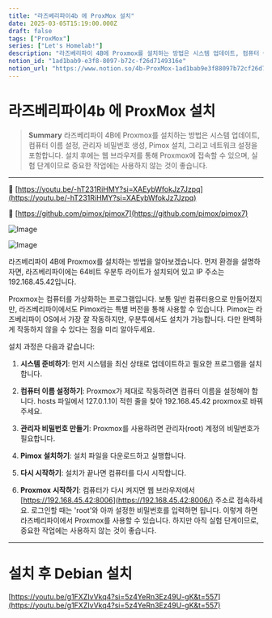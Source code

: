 ```yaml
---
title: "라즈베리파이4b 에 ProxMox 설치"
date: 2025-03-05T15:19:00.000Z
draft: false
tags: ["ProxMox"]
series: ["Let's Homelab!"]
description: "라즈베리파이 4B에 Proxmox를 설치하는 방법은 시스템 업데이트, 컴퓨터 이름 설정, 관리자 비밀번호 생성, Pimox 설치, 그리고 네트워크 설정을 포함합니다. 설치 후에는 웹 브라우저를 통해 Proxmox에 접속할 수 있으며, 실험 단계이므로 중요한 작업에는 사용하지 않는 것이 좋습니다."
notion_id: "1ad1bab9-e3f8-8097-b72c-f26d7149316e"
notion_url: "https://www.notion.so/4b-ProxMox-1ad1bab9e3f88097b72cf26d7149316e"
---
```


# 라즈베리파이4b 에 ProxMox 설치

> **Summary**
> 라즈베리파이 4B에 Proxmox를 설치하는 방법은 시스템 업데이트, 컴퓨터 이름 설정, 관리자 비밀번호 생성, Pimox 설치, 그리고 네트워크 설정을 포함합니다. 설치 후에는 웹 브라우저를 통해 Proxmox에 접속할 수 있으며, 실험 단계이므로 중요한 작업에는 사용하지 않는 것이 좋습니다.

---

🔗 [https://youtu.be/-hT231RiHMY?si=XAEybWfokJz7Jzpq](https://youtu.be/-hT231RiHMY?si=XAEybWfokJz7Jzpq)

🔗 [https://github.com/pimox/pimox7](https://github.com/pimox/pimox7)

![Image](https://prod-files-secure.s3.us-west-2.amazonaws.com/09ccd4d5-876c-4bba-bbdf-cc77a0a11257/f108f5ed-24bd-4158-a12d-c9c3878534df/b93cc4c7-7e56-4945-87c0-bb2500eb111a.png?X-Amz-Algorithm=AWS4-HMAC-SHA256&X-Amz-Content-Sha256=UNSIGNED-PAYLOAD&X-Amz-Credential=ASIAZI2LB466T4JEVLJE%2F20250724%2Fus-west-2%2Fs3%2Faws4_request&X-Amz-Date=20250724T080713Z&X-Amz-Expires=3600&X-Amz-Security-Token=IQoJb3JpZ2luX2VjEAAaCXVzLXdlc3QtMiJHMEUCIQCKHicA3ueWtJxuAUtzcL%2BE1Kagg1T2VuMnMhAwHMd01wIgV%2F0AE0BW8dopCLpcy1aPl%2BfA9d9qBkOmSmSGI8TAkl0q%2FwMIKRAAGgw2Mzc0MjMxODM4MDUiDNIZfp5D%2FQGepwU5XyrcA5vNIHYll1OkHTe6v%2F4EDGbA2%2BER87QxTbnQnlnYJfQxxDbt0zdMk3CZPAergpllxUilBb%2BiwuUmCiB0bAZupFgtj27sF5ihLIXZLS8gx5lwtSYLuH8f%2BSytpUlhHuAYFgNNsHs6%2ByvZ%2BN67UFjYmPe1bOX0aHRlWDw%2BGoZe%2BmtHpSspiK1lLAiud6IvmYkXYOtY%2FTxqVp7Lrxr%2Ff1X5PgEkkHVojX2yQbGTT4%2FxwqUscR86TSoRyLWOkF0AD5qW8ug%2Bl03KdqsVeWV%2B4gQfIc4sUs3Cm3%2F24d44Xh1ne3ACt1xLtgJ0as8XIE6WE%2FhuwleGaZRWtu7lrowBOqG%2FRG2ttFDR3A6LfM093V8lwsFfBm%2FQ6Uf%2BXB6L%2BqsPRcsYgcAmKSdBzo3%2Fku3VWKtznKGuVgH89TcONFub%2BoHBQ0K5%2Fx9kmYslil4DuwbOgVZwIbNW6nz1I0gA9JUhUKv70Kx7zpR5wgGhb2H4wIj0ELPFhySsgBwQXccDiIS5HenTbuJoKj5oMd1gDVN1zjxb2NT0FbTKrHnoZ%2B3E0hvT7GYDz31HFhepYMUsbcp4PUwvX3mpwLOd7i1fWGDsjL7pXxReNh7h3C3azHF08KCGYkW7x88h7nAhT53Ib9WBMNLOh8QGOqUB38VADYOuyC%2FzsS3Vh550xYyG8TseDWjZgqNEijTbyXhjmzwIUtRDD43UbthBgQFfUi64VcmtzR8CXmyCm107jqg%2FK1fNySWenvsbQl5uwr0Z7ML%2FoZIEz8anrdh09CROxUpcBDjK%2FRtQF6%2FOV8AowkXmNEHBekMv9D9cntK%2FmdIORh%2BwwhrWqi%2BOqaGiBSur7XcQjvp3nLXTlYpEzTWFq5hk7Z6g&X-Amz-Signature=74e08192f0aa3a487a44fbf7273c44a39fb627c81a8ac26a95940e7b65c18456&X-Amz-SignedHeaders=host&x-amz-checksum-mode=ENABLED&x-id=GetObject)

![Image](https://prod-files-secure.s3.us-west-2.amazonaws.com/09ccd4d5-876c-4bba-bbdf-cc77a0a11257/95eec244-6e22-4fe8-a34c-acb7978bead9/image.png?X-Amz-Algorithm=AWS4-HMAC-SHA256&X-Amz-Content-Sha256=UNSIGNED-PAYLOAD&X-Amz-Credential=ASIAZI2LB466T4JEVLJE%2F20250724%2Fus-west-2%2Fs3%2Faws4_request&X-Amz-Date=20250724T080713Z&X-Amz-Expires=3600&X-Amz-Security-Token=IQoJb3JpZ2luX2VjEAAaCXVzLXdlc3QtMiJHMEUCIQCKHicA3ueWtJxuAUtzcL%2BE1Kagg1T2VuMnMhAwHMd01wIgV%2F0AE0BW8dopCLpcy1aPl%2BfA9d9qBkOmSmSGI8TAkl0q%2FwMIKRAAGgw2Mzc0MjMxODM4MDUiDNIZfp5D%2FQGepwU5XyrcA5vNIHYll1OkHTe6v%2F4EDGbA2%2BER87QxTbnQnlnYJfQxxDbt0zdMk3CZPAergpllxUilBb%2BiwuUmCiB0bAZupFgtj27sF5ihLIXZLS8gx5lwtSYLuH8f%2BSytpUlhHuAYFgNNsHs6%2ByvZ%2BN67UFjYmPe1bOX0aHRlWDw%2BGoZe%2BmtHpSspiK1lLAiud6IvmYkXYOtY%2FTxqVp7Lrxr%2Ff1X5PgEkkHVojX2yQbGTT4%2FxwqUscR86TSoRyLWOkF0AD5qW8ug%2Bl03KdqsVeWV%2B4gQfIc4sUs3Cm3%2F24d44Xh1ne3ACt1xLtgJ0as8XIE6WE%2FhuwleGaZRWtu7lrowBOqG%2FRG2ttFDR3A6LfM093V8lwsFfBm%2FQ6Uf%2BXB6L%2BqsPRcsYgcAmKSdBzo3%2Fku3VWKtznKGuVgH89TcONFub%2BoHBQ0K5%2Fx9kmYslil4DuwbOgVZwIbNW6nz1I0gA9JUhUKv70Kx7zpR5wgGhb2H4wIj0ELPFhySsgBwQXccDiIS5HenTbuJoKj5oMd1gDVN1zjxb2NT0FbTKrHnoZ%2B3E0hvT7GYDz31HFhepYMUsbcp4PUwvX3mpwLOd7i1fWGDsjL7pXxReNh7h3C3azHF08KCGYkW7x88h7nAhT53Ib9WBMNLOh8QGOqUB38VADYOuyC%2FzsS3Vh550xYyG8TseDWjZgqNEijTbyXhjmzwIUtRDD43UbthBgQFfUi64VcmtzR8CXmyCm107jqg%2FK1fNySWenvsbQl5uwr0Z7ML%2FoZIEz8anrdh09CROxUpcBDjK%2FRtQF6%2FOV8AowkXmNEHBekMv9D9cntK%2FmdIORh%2BwwhrWqi%2BOqaGiBSur7XcQjvp3nLXTlYpEzTWFq5hk7Z6g&X-Amz-Signature=622dd8bb65fc2e03ab01dc1309916af6a2764a16f0cae49a936b3ac9e71e997e&X-Amz-SignedHeaders=host&x-amz-checksum-mode=ENABLED&x-id=GetObject)

라즈베리파이 4B에 Proxmox를 설치하는 방법을 알아보겠습니다. 먼저 환경을 설명하자면, 라즈베리파이에는 64비트 우분투 라이트가 설치되어 있고 IP 주소는 192.168.45.42입니다.

Proxmox는 컴퓨터를 가상화하는 프로그램입니다. 보통 일반 컴퓨터용으로 만들어졌지만, 라즈베리파이에서도 Pimox라는 특별 버전을 통해 사용할 수 있습니다. Pimox는 라즈베리파이 OS에서 가장 잘 작동하지만, 우분투에서도 설치가 가능합니다. 다만 완벽하게 작동하지 않을 수 있다는 점을 미리 알아두세요.

설치 과정은 다음과 같습니다:

1. **시스템 준비하기**: 먼저 시스템을 최신 상태로 업데이트하고 필요한 프로그램을 설치합니다.
1. **컴퓨터 이름 설정하기**: Proxmox가 제대로 작동하려면 컴퓨터 이름을 설정해야 합니다.
hosts 파일에서 127.0.1.1이 적힌 줄을 찾아 192.168.45.42 proxmox로 바꿔주세요.

1. **관리자 비밀번호 만들기**: Proxmox를 사용하려면 관리자(root) 계정의 비밀번호가 필요합니다.
1. **Pimox 설치하기**: 설치 파일을 다운로드하고 실행합니다.
1. **다시 시작하기**: 설치가 끝나면 컴퓨터를 다시 시작합니다.
1. **Proxmox 시작하기**: 컴퓨터가 다시 켜지면 웹 브라우저에서 [https://192.168.45.42:8006](https://192.168.45.42:8006/) 주소로 접속하세요. 로그인할 때는 'root'와 아까 설정한 비밀번호를 입력하면 됩니다.
이렇게 하면 라즈베리파이에서 Proxmox를 사용할 수 있습니다. 하지만 아직 실험 단계이므로, 중요한 작업에는 사용하지 않는 것이 좋습니다.

---

# 설치 후 Debian 설치

[https://youtu.be/g1FXZIvVkq4?si=5z4YeRn3Ez49U-gK&t=557](https://youtu.be/g1FXZIvVkq4?si=5z4YeRn3Ez49U-gK&t=557)

